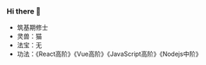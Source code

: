 ### Hi there 👋

<!--
**zlipeng/zlipeng** is a ✨ _special_ ✨ repository because its `README.md` (this file) appears on your GitHub profile.

Here are some ideas to get you started:

- 🔭 I’m currently working on ...
- 🌱 I’m currently learning ...
- 👯 I’m looking to collaborate on ...
- 🤔 I’m looking for help with ...
- 💬 Ask me about ...
- 📫 How to reach me: ...
- 😄 Pronouns: ...
- ⚡ Fun fact: ...
-->
- 筑基期修士
- 灵兽：猫
- 法宝：无
- 功法：《React高阶》《Vue高阶》《JavaScript高阶》《Nodejs中阶》

